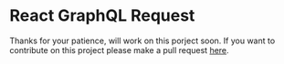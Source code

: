 # React GraphQL Request

Thanks for your patience, will work on this porject soon. If you want to contribute on this project please make a pull request [here](https://github.com/humayunkabir/react-graphql-request).